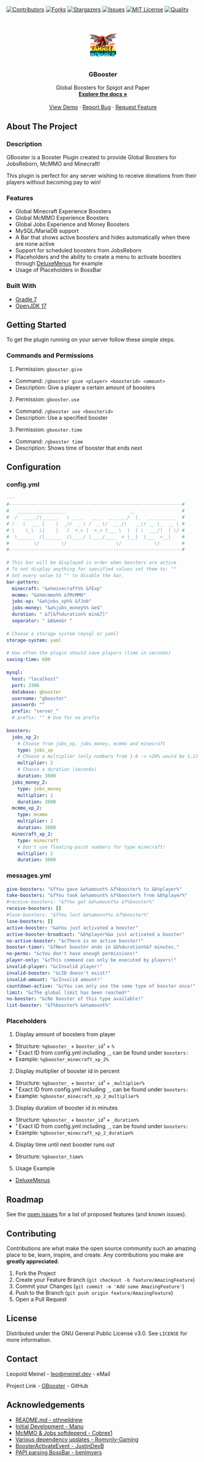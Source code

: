 <!-- PROJECT SHIELDS -->

[![Contributors][contributors-shield]][contributors-url]
[![Forks][forks-shield]][forks-url]
[![Stargazers][stars-shield]][stars-url]
[![Issues][issues-shield]][issues-url]
[![MIT License][license-shield]][license-url]
[![Quality][quality-shield]][quality-url]

<!-- PROJECT LOGO -->
<!--suppress ALL -->
<br />
<p align="center">
  <a href="https://github.com/LeoMeinel/gbooster">
    <img src="images/logo.png" alt="Logo" width="80" height="80">
  </a>

<h3 align="center">GBooster</h3>

  <p align="center">
    Global Boosters for Spigot and Paper
    <br />
    <a href="https://github.com/LeoMeinel/gbooster"><strong>Explore the docs »</strong></a>
    <br />
    <br />
    <a href="https://github.com/LeoMeinel/gbooster">View Demo</a>
    ·
    <a href="https://github.com/LeoMeinel/gbooster/issues">Report Bug</a>
    ·
    <a href="https://github.com/LeoMeinel/gbooster/issues">Request Feature</a>
  </p>

<!-- ABOUT THE PROJECT -->

## About The Project

### Description

GBooster is a Booster Plugin created to provide Global Boosters for JobsReborn, McMMO and Minecraft!

This plugin is perfect for any server wishing to receive donations from their players without becoming pay to win!

### Features

- Global Minecraft Experience Boosters
- Global McMMO Experience Boosters
- Global Jobs Experience and Money Boosters
- MySQL/MariaDB support
- A Bar that shows active boosters and hides automatically when there are none active
- Support for scheduled boosters from JobsReborn
- Placeholders and the ability to create a menu to activate boosters
  through [DeluxeMenus](https://www.spigotmc.org/resources/deluxemenus.11734/) for example
- Usage of Placeholders in BossBar

### Built With

- [Gradle 7](https://docs.gradle.org/7.5.1/release-notes.html)
- [OpenJDK 17](https://openjdk.java.net/projects/jdk/17/)

<!-- GETTING STARTED -->

## Getting Started

To get the plugin running on your server follow these simple steps.

### Commands and Permissions

1. Permission: `gbooster.give`

- Command: `/gbooster give <player> <boosterid> <amount>`
- Description: Give a player a certain amount of boosters

2. Permission: `gbooster.use`

- Command: `/gbooster use <boosterid>`
- Description: Use a specified booster

3. Permission: `gbooster.time`

- Command: `/gbooster time`
- Description: Shows time of booster that ends next

## Configuration

### config.yml

```yaml
---
#---------------------------------------------------------------#
#   __________________                       __                 #
#  /  _____/\______   \ ____   ____  _______/  |_  ___________  #
# /   \  ___ |    |  _//  _ \ /  _ \/  ___/\   __\/ __ \_  __ \ #
# \    \_\  \|    |   (  <_> |  <_> )___ \  |  | \  ___/|  | \/ #
#  \______  /|______  /\____/ \____/____  > |__|  \___  >__|    #
#         \/        \/                  \/            \/        #
#---------------------------------------------------------------#

# This bar will be displayed in order when boosters are active
# To not display anything for specified values set them to: ""
# Set every value to "" to disable the bar.
bar-pattern:
  minecraft: "&a%minecraft%% &fExp"
  mcmmo: "&a%mcmmo%% &fMcMMO"
  jobs-xp: "&a%jobs_xp%% &fJob"
  jobs-money: "&a%jobs_money%% &e$"
  duration: " &7[&f%duration% min&7]"
  separator: " &8&mo&r "

# Choose a storage system (mysql or yaml)
storage-system: yaml

# How often the plugin should save players (time in seconds)
saving-time: 600

mysql:
  host: "localhost"
  port: 3306
  database: gbooster
  username: "gbooster"
  password: ""
  prefix: "server_"
  # prefix: "" # Use for no prefix

boosters:
  jobs_xp_2:
    # Choose from jobs_xp, jobs_money, mcmmo and minecraft
    type: jobs_xp
    # Choose a multiplier (only numbers from 1-8 -> +20% would be 1.2)
    multiplier: 2
    # Choose a duration (seconds)
    duration: 3600
  jobs_money_2:
    type: jobs_money
    multiplier: 2
    duration: 3600
  mcmmo_xp_2:
    type: mcmmo
    multiplier: 2
    duration: 3600
  minecraft_xp_2:
    type: minecraft
    # Don't use floating-point numbers for type minecraft!
    multiplier: 2
    duration: 3600
```

### messages.yml

```yaml
give-boosters: "&fYou gave &e%amount% &f%booster% to &b%player%"
take-boosters: "&fYou took &e%amount% &f%booster% from &b%player%"
#receive-boosters: "&fYou got &e%amount%x &f%booster%"
receive-boosters: []
#lose-boosters: "&fYou lost &e%amount%x &f%booster%"
lose-boosters: []
active-booster: "&aYou just activated a booster"
active-booster-broadcast: "&b%player%&a just activated a booster"
no-active-booster: "&cThere is no active booster!"
booster-timer: "&fNext booster ends in &b%duration%&f minutes."
no-perms: "&cYou don't have enough permissions!"
player-only: "&cThis command can only be executed by players!"
invalid-player: "&cInvalid player!"
invalid-booster: "&cID doesn't exist!"
invalid-amount: "&cInvalid amount!"
countdown-active: "&cYou can only use the same type of booster once!"
limit: "&cThe global limit has been reached!"
no-booster: "&cNo booster of this type available!"
list-booster: "&f%booster% &e%amount%"
```

### Placeholders

1. Display amount of boosters from player

- Structure: `%gbooster_` + `booster_id`¹ + `%`
- ¹ Exact ID from config.yml including `_`, can be found under `boosters:`
- Example: `%gbooster_minecraft_xp_2%`

2. Display multiplier of booster id in percent

- Structure: `%gbooster_` + `booster_id`¹ + `_multiplier%`
- ¹ Exact ID from config.yml including `_`, can be found under `boosters:`
- Example: `%gbooster_minecraft_xp_2_multiplier%`

3. Display duration of booster id in minutes

- Structure: `%gbooster_` + `booster_id`¹ + `_duration%`
- ¹ Exact ID from config.yml including `_`, can be found under `boosters:`
- Example: `%gbooster_minecraft_xp_2_duration%`

4. Display time until next booster runs out

- Structure: `%gbooster_time%`

5. Usage Example

- [DeluxeMenus](https://github.com/LeoMeinel/gbooster/blob/main/DeluxeMenus/gui_menus/booster_menu.yml)

<!-- ROADMAP -->

## Roadmap

See the [open issues](https://github.com/LeoMeinel/gbooster/issues) for a list of proposed features (and known
issues).

<!-- CONTRIBUTING -->

## Contributing

Contributions are what make the open source community such an amazing place to be, learn, inspire, and create. Any
contributions you make are **greatly appreciated**.

1. Fork the Project
2. Create your Feature Branch (`git checkout -b feature/AmazingFeature`)
3. Commit your Changes (`git commit -m 'Add some AmazingFeature'`)
4. Push to the Branch (`git push origin feature/AmazingFeature`)
5. Open a Pull Request

<!-- LICENSE -->

## License

Distributed under the GNU General Public License v3.0. See `LICENSE` for more information.

<!-- CONTACT -->

## Contact

Leopold Meinel - [leo@meinel.dev](mailto:leo@meinel.dev) - eMail

Project Link - [GBooster](https://github.com/LeoMeinel/gbooster) - GitHub

<!-- ACKNOWLEDGEMENTS -->

## Acknowledgements

- [README.md - othneildrew](https://github.com/othneildrew/Best-README-Template)
- [Initial Development - Manu](https://github.com/zManu27/)
- [McMMO & Jobs softdepend - Cobrex1](https://github.com/cobrex1/)
- [Various dependency updates - Romvnly-Gaming](https://github.com/Romvnly-Gaming)
- [BoosterActivateEvent - JustinDevB](https://github.com/JustinDevB)
- [PAPI parsing BossBar - benlmyers](https://github.com/benlmyers)

<!-- MARKDOWN LINKS & IMAGES -->

[contributors-shield]: https://img.shields.io/github/contributors-anon/LeoMeinel/gbooster?style=for-the-badge
[contributors-url]: https://github.com/LeoMeinel/gbooster/graphs/contributors
[forks-shield]: https://img.shields.io/github/forks/LeoMeinel/gbooster?label=Forks&style=for-the-badge
[forks-url]: https://github.com/LeoMeinel/gbooster/network/members
[stars-shield]: https://img.shields.io/github/stars/LeoMeinel/gbooster?style=for-the-badge
[stars-url]: https://github.com/LeoMeinel/gbooster/stargazers
[issues-shield]: https://img.shields.io/github/issues/LeoMeinel/gbooster?style=for-the-badge
[issues-url]: https://github.com/LeoMeinel/gbooster/issues
[license-shield]: https://img.shields.io/github/license/LeoMeinel/gbooster?style=for-the-badge
[license-url]: https://github.com/LeoMeinel/gbooster/blob/main/LICENSE
[quality-shield]: https://img.shields.io/codefactor/grade/github/LeoMeinel/gbooster?style=for-the-badge
[quality-url]: https://www.codefactor.io/repository/github/LeoMeinel/gbooster
